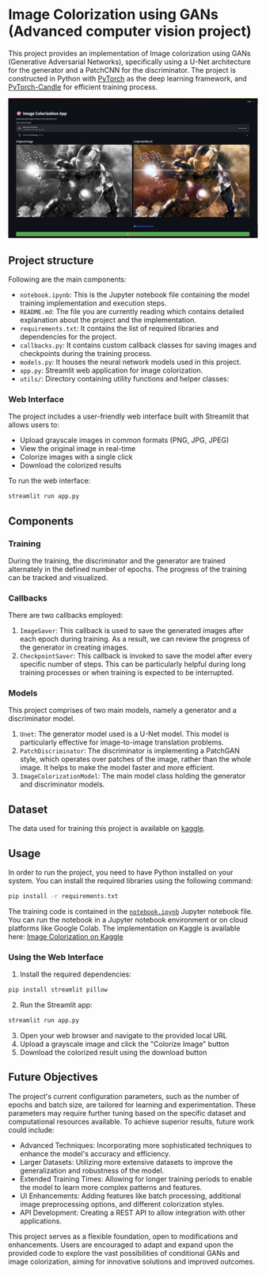 # Image Colorization using GANs (Advanced computer vision project)

This project provides an implementation of Image colorization using GANs (Generative Adversarial Networks), specifically using a U-Net architecture 
for the generator and a PatchCNN for the discriminator. The project is constructed in Python with [PyTorch](https://pytorch.org/docs/stable/index.html) as the deep learning framework, and 
[PyTorch-Candle](https://github.com/paraglondhe098/pytorch-candle) for efficient training process.

![Example](style/horizontal.png)

## Project structure
Following are the main components:
- `notebook.ipynb`: This is the Jupyter notebook file containing the model training implementation and execution steps.
- `README.md`: The file you are currently reading which contains detailed explanation about the project and the implementation.
- `requirements.txt`: It contains the list of required libraries and dependencies for the project.
- `callbacks.py`: It contains custom callback classes for saving images and checkpoints during the training process.
- `models.py`: It houses the neural network models used in this project.
- `app.py`: Streamlit web application for image colorization.
- `utils/`: Directory containing utility functions and helper classes:

### Web Interface
The project includes a user-friendly web interface built with Streamlit that allows users to:
- Upload grayscale images in common formats (PNG, JPG, JPEG)
- View the original image in real-time
- Colorize images with a single click
- Download the colorized results

To run the web interface:
```bash
streamlit run app.py
```

## Components

### Training
During the training, the discriminator and the generator are trained alternately in the defined number of epochs. The progress of the training can be tracked and visualized.


### Callbacks
There are two callbacks employed:
1. `ImageSaver`: This callback is used to save the generated images after each epoch during training. As a result, we can review the progress of the generator in creating images.
2. `CheckpointSaver`: This callback is invoked to save the model after every specific number of steps. This can be particularly helpful during long training processes or when training is expected to be interrupted.

### Models
This project comprises of two main models, namely a generator and a discriminator model.
1. `Unet`: The generator model used is a U-Net model. This model is particularly effective for image-to-image translation problems.
2. `PatchDiscriminator`: The discriminator is implementing a PatchGAN style, which operates over patches of the image, rather than the whole image. It helps to make the model faster and more efficient.
3. `ImageColorizationModel`: The main model class holding the generator and discriminator models.

## Dataset
The data used for training this project is available on [kaggle](https://www.kaggle.com/datasets/paraglondhe/coco-01-40k).

## Usage
In order to run the project, you need to have Python installed on your system. You can install the required libraries using the following command:
```bash
pip install -r requirements.txt
```

The training code is contained in the [`notebook.ipynb`](notebook.ipynb) Jupyter notebook file. You can run the notebook in a Jupyter notebook environment or on cloud platforms like Google Colab.
The implementation on Kaggle is available here: [Image Colorization on Kaggle](https://www.kaggle.com/code/paraglondhe/image-colorization-unet-gan)

### Using the Web Interface
1. Install the required dependencies:
```bash
pip install streamlit pillow
```
2. Run the Streamlit app:
```bash
streamlit run app.py
```
3. Open your web browser and navigate to the provided local URL
4. Upload a grayscale image and click the "Colorize Image" button
5. Download the colorized result using the download button

## Future Objectives
The project's current configuration parameters, such as the number of epochs and batch size, are tailored for learning and experimentation.
These parameters may require further tuning based on the specific dataset and computational resources available. To achieve superior results, 
future work could include:

- Advanced Techniques: Incorporating more sophisticated techniques to enhance the model's accuracy and efficiency.
- Larger Datasets: Utilizing more extensive datasets to improve the generalization and robustness of the model.
- Extended Training Times: Allowing for longer training periods to enable the model to learn more complex patterns and features.
- UI Enhancements: Adding features like batch processing, additional image preprocessing options, and different colorization styles.
- API Development: Creating a REST API to allow integration with other applications.

This project serves as a flexible foundation, open to modifications and enhancements. Users are encouraged to adapt and expand upon the provided code to explore the vast possibilities of conditional GANs and image colorization, aiming for innovative solutions and improved outcomes.